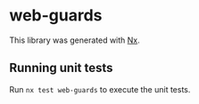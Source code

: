 # web-guards

This library was generated with [Nx](https://nx.dev).

## Running unit tests

Run `nx test web-guards` to execute the unit tests.
